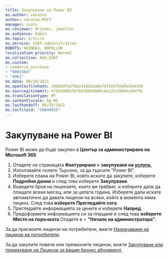 ```yaml
---
title: Закупуване на Power BI
ms.author: cmcatee
author: cmcatee-MSFT
manager: scotv
ms.reviewer: drjones, jmueller
ms.audience: Admin
ms.topic: article
ms.service: o365-administration
ROBOTS: NOINDEX, NOFOLLOW
localization_priority: Normal
ms.collection: Adm_O365
ms.custom:
- commerce_purchase
- "9002564"
- "4961"
ms.date: 08/10/2021
ms.openlocfilehash: 19603dfe2f8a141dd2aa0e7dffebfb4d5e3e4149
ms.sourcegitcommit: e781da003fb7b878854846cbe12b13b9dca8df92
ms.translationtype: MT
ms.contentlocale: bg-BG
ms.lasthandoff: 08/31/2021
ms.locfileid: "58844915"
---
```

# <a name="purchase-power-bi"></a>Закупуване на Power BI

Power BI може да бъде закупен в **Център за администриране на Microsoft 365**.

1. Отидете на страницата **Фактуриране > закупуване на [услуги.](https://go.microsoft.com/fwlink/p/?linkid=868433)**
2. Използвайте полето Търсене, за да търсите "Power BI".
3. Изберете плана на Power BI, който искате да закупите, изберете **Подробни данни** и след това изберете **Закупуване**.
4. Въведете броя на лицензите, които ви трябват, и изберете дали да плащате всеки месец, или за цялата година. Изберете дали искате автоматично да давате лицензи на всеки, който в момента няма лиценз. След това **изберете Прегледайте сега**.
5. Прегледайте информацията за цените и изберете **Напред**.
6. Предоформете информацията си за плащане и след това **изберете Място на поръчката** Отидете в  >  **"Начало на администратора".**

За да присвоите лицензи на потребители, вижте [Назначаване на лицензи на потребители](https://docs.microsoft.com/microsoft-365/admin/manage/assign-licenses-to-users).

За да закупите повече или премахнете лицензи, вижте [Закупуване или премахване на Лицензи за вашия бизнес абонамент.](https://docs.microsoft.com/microsoft-365/commerce/licenses/buy-licenses)